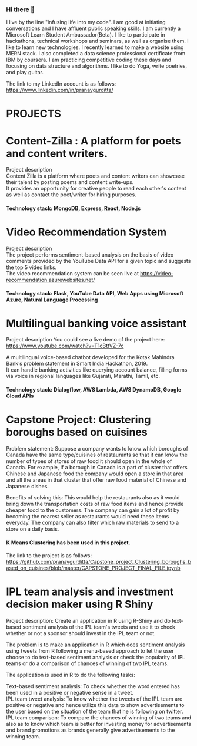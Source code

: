 ### Hi there 👋


I live by the line "infusing life into my code".
I am good at initiating conversations and I have affluent public speaking skills.
I am currently a Microsoft Learn Student Ambassador(Beta). I like to participate in hackathons, technical workshops and seminars, as well as organise them.
I like to learn new technologies. I recently learned to make a website using MERN stack. I also completed a data science professional certificate from IBM by coursera.
I am practicing competitive coding these days and focusing on data structure and algorithms.
I like to do Yoga, write poetries, and play guitar.

The link to my LinkedIn account is as follows:
https://www.linkedin.com/in/pranavgurditta/

# PROJECTS

# Content-Zilla : A platform for poets and content writers.


Project description  
Content Zilla is a platform where poets and content writers can showcase their talent by posting poems and content write-ups.  
It provides an opportunity for creative people to read each other's content as well as contact the poet/writer for hiring purposes.  
#### Technology stack: MongoDB, Express, React, Node.js  


# Video Recommendation System

Project description  
The project performs sentiment-based analysis on the basis of video comments provided by the YouTube Data API for a given topic and suggests the top 5 video links.  
The video recommendation system can be seen live at https://video-recommendation.azurewebsites.net/
#### Technology stack: Flask, YouTube Data API, Web Apps using Microsoft Azure, Natural Language Processing


# Multilingual banking voice assistant


Project description 
You could see a live demo of the project here:  
https://www.youtube.com/watch?v=T1cBttVZ-7c  

A multilingual voice-based chatbot developed for the Kotak Mahindra Bank‘s problem statement in Smart India Hackathon, 2019.  
It can handle banking activities like querying account balance, filling forms via voice in regional languages like Gujarati, Marathi, Tamil, etc.  
#### Technology stack: Dialogflow, AWS Lambda, AWS DynamoDB, Google Cloud APIs  


# Capstone Project: Clustering boroughs based on cuisines
Problem statement: Suppose a company wants to know which boroughs of Canada have the same type/cuisines of restaurants so that it can know the number of types of stores of raw food it should open in the whole of Canada. For example, if a borough in Canada is a part of cluster that offers Chinese and Japanese food the company would open a store in that area and all the areas in that cluster that offer raw food material of Chinese and Japanese dishes.

Benefits of solving this: This would help the restaurants also as it would bring down the transportation costs of raw food items and hence provide cheaper food to the customers. The company can gain a lot of profit by becoming the nearest seller as restaurants would need these items everyday. The company can also filter which raw materials to send to a store on a daily basis.

#### K Means Clustering has been used in this project.

The link to the project is as follows: https://github.com/pranavgurditta/Capstone_project_Clustering_boroughs_based_on_cuisines/blob/master/CAPSTONE_PROJECT_FINAL_FILE.ipynb



# IPL team analysis and investment decision maker using R Shiny

Project description: Create an application in R using R-Shiny and do text-based sentiment analysis of the IPL team's tweets and use it to check whether or not a sponsor should invest in the IPL team or not.

The problem is to make an application in R which does sentiment analysis using tweets from R following a menu-based approach to let the user choose to do text-based sentiment analysis or check the popularity of IPL teams or do a comparison of chances of winning of two IPL teams.

The application is used in R to do the following tasks:

Text-based sentiment analysis: To check whether the word entered has been used in a positive or negative sense in a tweet.  
IPL team tweet analysis: To know whether the tweets of the IPL team are positive or negative and hence utilize this data to show advertisements to the user based on the situation of the team that he is following on twitter.  
IPL team comparison: To compare the chances of winning of two teams and also as to know which team is better for investing money for advertisements and brand promotions as brands generally give advertisements to the winning team.  
